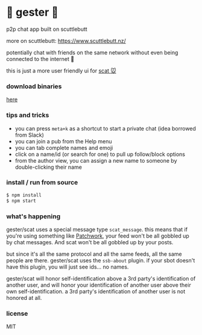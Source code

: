 # :hamster: gester :hamster:
p2p chat app built on scuttlebutt

more on scuttlebutt: https://www.scuttlebutt.nz/

potentially chat with friends on the same network without even being connected to the internet :raised_hands:

this is just a more user friendly ui for [scat :mouse:](https://github.com/stripedpajamas/scat)

### download binaries
[here](https://github.com/stripedpajamas/gester/releases)

### tips and tricks
- you can press `meta+k` as a shortcut to start a private chat (idea borrowed from Slack)
- you can join a pub from the Help menu
- you can tab complete names and emoji
- click on a name/id (or search for one) to pull up follow/block options
- from the author view, you can assign a new name to someone by double-clicking their name

### install / run from source
```bash
$ npm install
$ npm start
```

### what's happening
gester/scat uses a special message type `scat_message`. this means that if you're using something like [Patchwork](https://github.com/ssbc/patchwork), your feed won't be all gobbled up by chat messages. And scat won't be all gobbled up by your posts. 

but since it's all the same protocol and all the same feeds, all the same people are there. gester/scat uses the `ssb-about` plugin. if your sbot doesn't have this plugin, you will just see ids... no names.

gester/scat will honor self-identification above a 3rd party's identification of another user, and will honor your identification of another user above their own self-identification. a 3rd party's identification of another user is not honored at all.

### license
MIT
